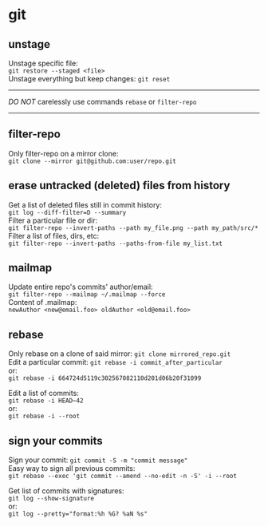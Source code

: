 # git

## unstage

Unstage specific file:  
`git restore --staged <file>`  
Unstage everything but keep changes: `git reset`

---

_DO NOT_ carelessly use commands `rebase` or `filter-repo`

---

## filter-repo

Only filter-repo on a mirror clone:  
`git clone --mirror git@github.com:user/repo.git`

## erase untracked (deleted) files from history

Get a list of deleted files still in commit history:  
`git log --diff-filter=D --summary`  
Filter a particular file or dir:  
`git filter-repo --invert-paths --path my_file.png --path my_path/src/*`  
Filter a list of files, dirs, etc:  
`git filter-repo --invert-paths --paths-from-file my_list.txt`

## mailmap

Update entire repo's commits' author/email:  
`git filter-repo --mailmap ~/.mailmap --force`  
Content of .mailmap:  
`newAuthor <new@email.foo> oldAuthor <old@email.foo>`

## rebase

Only rebase on a clone of said mirror: `git clone mirrored_repo.git`  
Edit a particular commit: `git rebase -i commit_after_particular`  
or:  
`git rebase -i 664724d5119c302567082110d201d06b20f31099`

Edit a list of commits:  
`git rebase -i HEAD~42`  
or:  
`git rebase -i --root`

## sign your commits

Sign your commit: `git commit -S -m "commit message"`  
Easy way to sign all previous commits:  
`git rebase --exec 'git commit --amend --no-edit -n -S' -i --root`

Get list of commits with signatures:  
`git log --show-signature`  
or:  
`git log --pretty="format:%h %G? %aN %s"`
